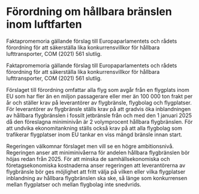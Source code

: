 # Förordning om hållbara bränslen inom luftfarten

Faktapromemoria gällande förslag till Europaparlamentets och rådets förordning för att säkerställa lika konkurrensvillkor för hållbara lufttransporter, COM (2021) 561 slutlig.

Faktapromemoria gällande förslag till Europaparlamentets och rådets förordning för att säkerställa lika konkurrensvillkor för hållbara lufttransporter, COM (2021) 561 slutlig.

Förslaget till förordning omfattar alla flyg som avgår från en flygplats inom EU som har fler än en miljon passagerare eller mer än 100 000 ton frakt per år och ställer krav på leverantörer av flygbränsle, flygbolag och flygplatser. För leverantörer av flygbränsle ställs krav på att gradvis öka inblandningen av hållbara flygbränslen i fossilt jetbränsle från och med den 1 januari 2025 då den föreslagna miniminivån är 2 volymprocent hållbara flygbränslen. För att undvika ekonomitankning ställs också krav på att alla flygbolag som trafikerar flygplatser inom EU tankar en viss mängd bränsle innan start.

Regeringen välkomnar förslaget men vill se en högre ambitionsnivå. Regeringen anser att miniminivåerna för andelen hållbara flygbränslen bör höjas redan från 2025. För att minska de samhällsekonomiska och företagsekonomiska kostnaderna anser regeringen att leverantörerna av flygbränsle bör ges möjlighet att fritt välja på vilken eller vilka flygplatser inblandning av hållbara flygbränslen ska ske, så länge som konkurrensen mellan flygplatser och mellan flygbolag inte snedvrids.
